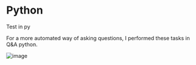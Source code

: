 # Python
Test in py

For a more automated way of asking questions, I performed these tasks in Q&A python.

![image](https://github.com/rayanisouz/python/assets/111544279/9b8a6c09-689c-4d9a-80ce-fa6ef7ca4a87)

